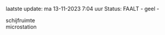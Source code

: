laatste update: 
ma 13-11-2023  7:04   uur 
Status: FAALT - geel - 
<div class="service Y">schijfruimte</div><div class="service Y">microstation</div>